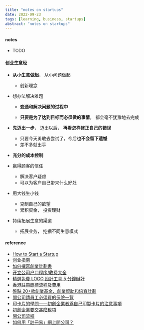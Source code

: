 ```yaml
---
title: "notes on startups"
date: 2022-09-23
tags: [learning, business, startups]
abstract: "notes on startups"
---
```


#### notes

-   TODO

#### 创业生意经

-   **从小生意做起**， 从小问题做起

    -   创新理念

-   想办法解决难题

    -   **变通和解决问题的过程中**

    -   **只要是为了达到目标而必须做的事情**， 都会毫不犹豫地去完成

-   **先迈出一步**， 迈出以后， **再看怎样修正自己的错误**

    -   只要今天勇敢去尝试了，今后**也不会留下遗憾**
    -   差不多就出手

-   **充分的成本控制**

-   赢得顾客的信任

    -   解决客户疑虑
    -   可以为客户自己带来什么好处

-   用大钱生小钱

    -   克制自己的欲望
    -   累积资金， 投资理财

-   持续拓展生意的渠道

    -   拓展业务， 挖掘不同生意模式

#### reference

-   [How to Start a Startup](https://startupclass.samaltman.com/lists/readings/)
-   [创业指南](https://www.businessgo.hsbc.com/zh-Hans/collection/common-startup-challenges)
-   [如何撰寫創業計劃書](https://www.businessgo.hsbc.com/zh-Hans/article/creating-business-plan-with-examples)
-   [开立公司户口程序/收费大全](https://www.businessgo.hsbc.com/zh-Hans/article/opening-bank-account-startups-guide-sc)
-   [精選免費 LOGO 設計工具 5 分鐘辦好](https://www.businessgo.hsbc.com/zh-Hans/article/logo-design-tools)
-   [香港註冊商標流程及費用](https://www.businessgo.hsbc.com/zh-Hans/article/trademark-registration-in-hk)
-   [盤點 20+款創業基金、創業資助和培育計劃](https://www.businessgo.hsbc.com/zh-Hans/article/startup-funds-list)
-   [開公司請員工必須買的保險一覽](https://www.businessgo.hsbc.com/zh-Hans/article/new-company-insurance-overview)
-   [印卡片的學問——初創企業者爲自己印製卡片的注意事項](https://www.businessgo.hsbc.com/zh-Hans/article/how-to-make-a-good-business-card-for-your-startup)
-   [初創企業要交甚麼稅項](https://www.businessgo.hsbc.com/zh-Hans/article/sme-tax-to-be-aware-of)
-   [開公司流程](https://www.businessgo.hsbc.com/zh-Hans/article/company-incorporation-process-and-fees-in-hong-kong)
-   [如何用「註冊易」網上開公司？](https://www.businessgo.hsbc.com/zh-Hans/article/online-company-registration)
